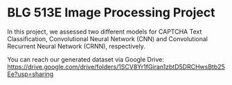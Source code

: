 # BLG 513E Image Processing Project

In this project, we assessed two different models for CAPTCHA Text Classification, Convolutional Neural Network (CNN) and Convolutional Recurrent Neural Network (CRNN), respectively.

You can reach our generated dataset via Google Drive: https://drive.google.com/drive/folders/1SCV8Yr1fGiran1zbtD5DRCHwsBtb25Ee?usp=sharing
